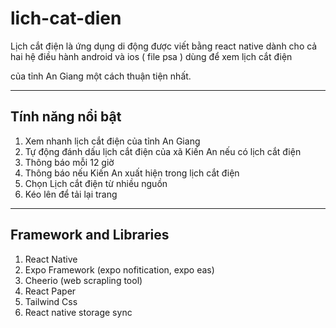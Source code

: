 # lich-cat-dien

Lịch cắt điện là ứng dụng di động được viết bằng react native dành cho cả hai hệ điều hành android và ios ( file psa ) dùng để xem lịch cắt điện

của tỉnh An Giang một cách thuận tiện nhất.

---

## Tính năng nổi bật

<ol>
  <li>Xem nhanh lịch cắt điện của tỉnh An Giang</li>
  <li>Tự động đánh dấu lịch cắt điện của xã Kiến An nếu có lịch cắt điện</li>
  <li>Thông báo mỗi 12 giờ </li>
  <li>Thông báo nếu Kiến An xuất hiện trong lịch cắt điện</li>
  <li>Chọn Lịch cắt điện từ nhiều nguồn</li>
  <li>Kéo lên để tải lại trang</li>
</ol>

---

## Framework and Libraries

<ol>
  <li>React Native</li>
  <li>Expo Framework (expo nofitication, expo eas)</li>
  <li>Cheerio (web scrapling tool) </li>
  <li>React Paper</li>
  <li>Tailwind Css</li>
  <li>React native storage sync</li>  
</ol>
